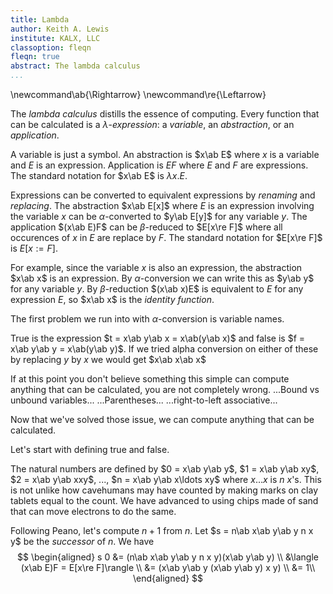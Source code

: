 ```yaml
---
title: Lambda
author: Keith A. Lewis
institute: KALX, LLC
classoption: fleqn
fleqn: true
abstract: The lambda calculus
...
```


\newcommand\ab{\Rightarrow}
\newcommand\re{\Leftarrow}

The _lambda calculus_ distills the essence of computing. Every function that can be calculated
is a $\lambda$-_expression_: a _variable_, an _abstraction_, or an _application_.

A variable is just a symbol. An abstraction is $x\ab E$ where $x$ is
a variable and $E$ is an expression. Application is $EF$ where $E$ and $F$ are expressions.
The standard notation for $x\ab E$ is $\lambda x.E$.

Expressions can be converted to equivalent expressions by _renaming_ and _replacing_.
The abstraction $x\ab E[x]$ where $E$ is an expression involving the variable $x$ can be
$\alpha$-converted to $y\ab E[y]$ for any variable $y$.
The application $(x\ab E)F$ can be $\beta$-reduced to $E[x\re F]$
where all occurences of $x$ in $E$ are replace by $F$.
The standard notation for $E[x\re F]$ is $E[x:=F]$.

For example, since the variable $x$ is also an expression, the abstraction
$x\ab x$ is an expression.
By $\alpha$-conversion we can write this as $y\ab y$ for any variable $y$.
By $\beta$-reduction $(x\ab x)E$ is equivalent to $E$ for any expression $E$, 
so $x\ab x$ is the _identity function_.

The first problem we run into with $\alpha$-conversion is variable names.


True is the expression $t = x\ab y\ab x = x\ab(y\ab x)$ 
and false is $f = x\ab y\ab y = x\ab(y\ab y)$. If we tried alpha conversion
on either of these by replacing $y$ by $x$ we would get $x\ab x\ab x$

If at this point you don't believe something this simple can compute anything that
can be calculated, you are not completely wrong. ...Bound vs unbound variables...
...Parentheses... ...right-to-left associative...

Now that we've solved those issue, we can compute anything that
can be calculated.

Let's start with defining true and false.

The natural numbers are defined by
$0 = x\ab y\ab y$, 
$1 = x\ab y\ab xy$,
$2 = x\ab y\ab xxy$, ...,
$n = x\ab y\ab x\ldots xy$ where $x\ldots x$ is $n$ $x$'s.
This is not unlike how cavehumans may have counted by making marks on clay tablets equal to the count.
We have advanced to using chips made of sand that can move electrons to do the same.

Following Peano, let's compute $n + 1$ from $n$.
Let $s = n\ab x\ab y\ab y n x y$ be the _successor_ of $n$.
We have
$$
\begin{aligned}
s 0 &= (n\ab x\ab y\ab y n x y)(x\ab y\ab y) \\
	&\langle (x\ab E)F = E[x\re F]\rangle \\
	&= (x\ab y\ab y (x\ab y\ab y) x y) \\
	&= 1\\
\end{aligned}
$$


